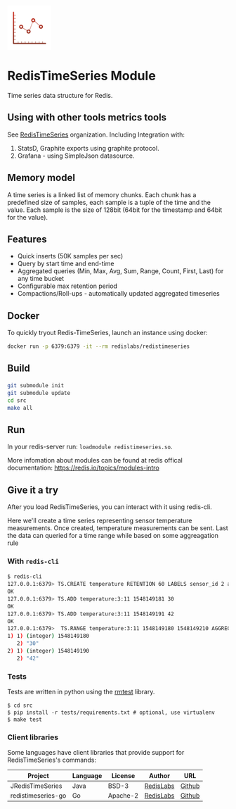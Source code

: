 <img src="images/logo.png" alt="logo" width="100"/>

# RedisTimeSeries Module
Time series data structure for Redis.

## Using with other tools metrics tools
See [RedisTimeSeries](https://github.com/RedisTimeSeries) organization.
Including Integration with:

1. StatsD, Graphite exports using graphite protocol.
2. Grafana - using SimpleJson datasource.

## Memory model
A time series is a linked list of memory chunks.
Each chunk has a predefined size of samples, each sample is a tuple of the time and the value.
Each sample is the size of 128bit (64bit for the timestamp and 64bit for the value).

## Features
* Quick inserts (50K samples per sec)
* Query by start time and end-time
* Aggregated queries (Min, Max, Avg, Sum, Range, Count, First, Last) for any time bucket
* Configurable max retention period
* Compactions/Roll-ups - automatically updated aggregated timeseries


## Docker

To quickly tryout Redis-TimeSeries, launch an instance using docker:

```sh
docker run -p 6379:6379 -it --rm redislabs/redistimeseries
```

## Build
```bash
git submodule init
git submodule update
cd src
make all
```

## Run
In your redis-server run: `loadmodule redistimeseries.so`.

More infomation about modules can be found at redis offical documentation: https://redis.io/topics/modules-intro

## Give it a try

After you load RedisTimeSeries, you can interact with it using redis-cli.

Here we'll create a time series representing sensor temperature measurements. 
Once created, temperature measurements can be sent.
Last the data can queried for a time range while based on some aggreagation rule

### With `redis-cli`

```sh
$ redis-cli
127.0.0.1:6379> TS.CREATE temperature RETENTION 60 LABELS sensor_id 2 area_id 32
OK
127.0.0.1:6379> TS.ADD temperature:3:11 1548149181 30
OK
127.0.0.1:6379> TS.ADD temperature:3:11 1548149191 42
OK
127.0.0.1:6379>  TS.RANGE temperature:3:11 1548149180 1548149210 AGGREGATION avg 5
1) 1) (integer) 1548149180
   2) "30"
2) 1) (integer) 1548149190
   2) "42"
```

### Tests
Tests are written in python using the [rmtest](https://github.com/RedisLabs/rmtest) library.
```
$ cd src
$ pip install -r tests/requirements.txt # optional, use virtualenv
$ make test
```

### Client libraries

Some languages have client libraries that provide support for RedisTimeSeries's commands:

| Project | Language | License | Author | URL |
| ------- | -------- | ------- | ------ | --- |
| JRedisTimeSeries | Java | BSD-3 | [RedisLabs](https://redislabs.com/) | [Github](https://github.com/RedisTimeSeries/JRedisTimeSeries/) |
| redistimeseries-go | Go | Apache-2 | [RedisLabs](https://redislabs.com/) | [Github](https://github.com/RedisTimeSeries/redistimeseries-go) |
